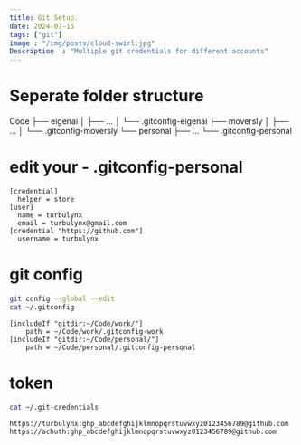 ```yaml
---
title: Git Setup.
date: 2024-07-15
tags: ["git"]
image : "/img/posts/cloud-swirl.jpg"
Description  : "Multiple git credentials for different accounts"
---
```

# Seperate folder structure
  Code
  ├── eigenai
  │   ├── ...
  │   └── .gitconfig-eigenai
  ├── moversly
  │   ├── ...
  │   └── .gitconfig-moversly
  └── personal
      ├── ...
      └── .gitconfig-personal

# edit your - .gitconfig-personal
```
[credential]
  helper = store
[user]
  name = turbulynx
  email = turbulynx@gmail.com
[credential "https://github.com"]
  username = turbulynx
```
# git config
```bash
git config --global --edit
cat ~/.gitconfig
```
```
[includeIf "gitdir:~/Code/work/"]
    path = ~/Code/work/.gitconfig-work
[includeIf "gitdir:~/Code/personal/"]
    path = ~/Code/personal/.gitconfig-personal
```
# token
```bash 
cat ~/.git-credentials 
```
```
https://turbulynx:ghp_abcdefghijklmnopqrstuvwxyz0123456789@github.com
https://achuth:ghp_abcdefghijklmnopqrstuvwxyz0123456789@github.com
```


